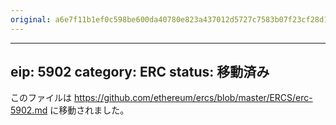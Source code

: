```yaml
---
original: a6e7f11b1ef0c598be600da40780e823a437012d5727c7583b07f23cf28d136e
---
```


---
eip: 5902
category: ERC
status: 移動済み
---

このファイルは https://github.com/ethereum/ercs/blob/master/ERCS/erc-5902.md に移動されました。